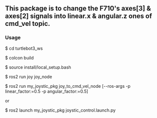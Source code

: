 ## This package is to change the F710's axes[3] & axes[2] signals into linear.x & angular.z ones of cmd_vel topic.  
### Usage

$ cd turtlebot3_ws

$ colcon build

$ source install/local_setup.bash

$ ros2 run joy joy_node

$ ros2 run my_joystic_pkg joy_to_cmd_vel_node [--ros-args -p linear_factor:=0.5 -p angular_factor:=0.5]

or

$ ros2 launch my_joystic_pkg joystic_control.launch.py

